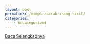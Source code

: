 ```yaml
---
layout: post
permalink: /mimpi-ziarah-orang-sakit/
categories:
    - Uncategorized
---
```


[Baca Selengkapnya](/04)